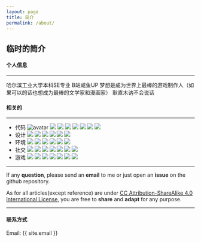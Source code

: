 ```yaml
---
layout: page
title: 简介
permalink: /about/
---
```


## 临时的简介

#### 个人信息

- - -
哈尔滨工业大学本科SE专业
B站咸鱼UP
梦想是成为世界上最棒的游戏制作人（如果可以的话也想成为最棒的文学家和漫画家）
耿直木讷不会说话

#### 相关的
- - -
* 代码
![avatar](https://www.codewars.com/users/MaxPanda/badges/small)
![](https://img.shields.io/badge/c_&_c++-informational?style=flat-square&logo=C&color=1565c0&logoColor=white) ![](https://img.shields.io/badge/CSarp-informational?style=flat-square&logo=Csharp&color=1565c0&logoColor=white) ![](https://img.shields.io/badge/Python-informational?style=flat-square&logo=Python&color=1565c0&logoColor=white) ![](https://img.shields.io/badge/Unity-informational?style=flat-square&logo=Unity&logoColor=white&color=1565c0) ![](https://img.shields.io/badge/HTML-informational?style=flat-square&logo=HTML5&logoColor=white&color=1565c0) ![](https://img.shields.io/badge/Java-informational?style=flat-square&logo=JAVA&logoColor=white&color=1565c0) ![](https://img.shields.io/badge/Mysql-informational?style=flat-square&logo=Mysql&logoColor=white&color=1565c0) 
* 设计
![](https://img.shields.io/badge/Premiere-informational?style=flat-square&logo=AdobePremierePro&color=fb8c00&logoColor=white)  ![](https://img.shields.io/badge/PhotoShop-informational?style=flat-square&logo=AdobePhotoshop&color=fb8c00&logoColor=white) ![](https://img.shields.io/badge/Blender-informational?style=flat-square&logo=Blender&color=fb8c00&logoColor=white) ![](https://img.shields.io/badge/3dsMax-informational?style=flat-square&logo=Autodesk&color=fb8c00&logoColor=white) ![](https://img.shields.io/badge/Visio-informational?style=flat-square&logo=Microsoftvisio&color=fb8c00&logoColor=white) ![](https://img.shields.io/badge/OneNote-informational?style=flat-square&logo=MicrosoftOnenote&color=fb8c00&logoColor=white) 
* 环境
![](https://img.shields.io/badge/Surface-informational?style=flat-square&logo=Microsoft&color=558b2f&logoColor=white) ![](https://img.shields.io/badge/Windows10-informational?style=flat-square&logo=Windows&color=558b2f&logoColor=white) ![](https://img.shields.io/badge/Xiaomi-informational?style=flat-square&logo=Xiaomi&color=558b2f&logoColor=white) ![](https://img.shields.io/badge/Android-informational?style=flat-square&logo=Android&color=558b2f&logoColor=white) ![](https://img.shields.io/badge/Ubuntu-informational?style=flat-square&logo=Ubuntu&color=558b2f&logoColor=white) ![](https://img.shields.io/badge/VSC-informational?style=flat-square&logo=VisualStudioCode&color=558b2f&logoColor=white) 
* 社交
![](https://img.shields.io/badge/Github-informational?style=flat-square&logo=Github&color=c62828&logoColor=white) ![](https://img.shields.io/badge/WeChat-informational?style=flat-square&logo=wechat&color=c62828&logoColor=white) ![](https://img.shields.io/badge/Bilibili-informational?style=flat-square&logo=Bilibili&color=c62828&logoColor=white) ![](https://img.shields.io/badge/Twitter-informational?style=flat-square&logo=Twitter&color=c62828&logoColor=white) ![](https://img.shields.io/badge/Telegram-informational?style=flat-square&logo=Telegram&color=c62828&logoColor=white) ![](https://img.shields.io/badge/Pixiv-informational?style=flat-square&logo=Pixiv&color=c62828&logoColor=white) ![](https://img.shields.io/badge/Instagram-informational?style=flat-square&logo=Instagram&color=c62828&logoColor=white) 
* 游戏
![](https://img.shields.io/badge/Steam-informational?style=flat-square&logo=Steam&color=00838f&logoColor=white) ![](https://img.shields.io/badge/Epic-informational?style=flat-square&logo=EpicGames&color=00838f&logoColor=white) ![](https://img.shields.io/badge/Xbox-informational?style=flat-square&logo=Xbox&color=00838f&logoColor=white) ![](https://img.shields.io/badge/Uplay-informational?style=flat-square&logo=Ubisoft&color=00838f&logoColor=white) ![](https://img.shields.io/badge/Origin-informational?style=flat-square&logo=Origin&color=00838f&logoColor=white) ![](https://img.shields.io/badge/Battle.net-informational?style=flat-square&logo=Battle.net&color=00838f&logoColor=white) ![](https://img.shields.io/badge/CS:GO-informational?style=flat-square&logo=Counter-Strike&color=00838f&logoColor=white) 

- - -
If any <b>question</b>, please send an <b>email</b> to me or just open an <b>issue</b> on the github repository. 

As for all articles(except reference) are under [CC Attribution-ShareAlike 4.0 International License](https://creativecommons.org/licenses/by-sa/4.0/), you are free to <b>share</b> and <b>adapt</b> for any purpose.

- - -

#### 联系方式

Email: {{ site.email }}
